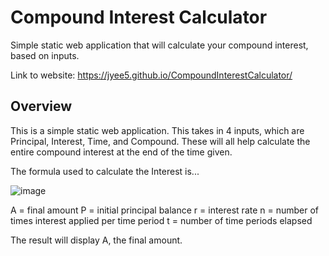 # Compound Interest Calculator

Simple static web application that will calculate your compound interest, based on inputs.

Link to website:  https://jyee5.github.io/CompoundInterestCalculator/

## Overview

This is a simple static web application.  This takes in 4 inputs, which are Principal, Interest, Time, and Compound.  These will all help calculate the entire compound interest at the end of the time given.  

The formula used to calculate the Interest is...

![image](https://user-images.githubusercontent.com/54599611/133156806-ae2dd8bc-4e18-42d0-9d9b-633331b09678.png)

A	=	final amount
P	=	initial principal balance
r	=	interest rate
n	=	number of times interest applied per time period
t	=	number of time periods elapsed

The result will display A, the final amount.







